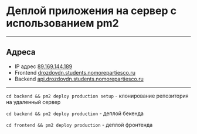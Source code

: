 # Деплой приложения на сервер с использованием pm2

---
## Адреса
 - IP адрес [89.169.144.189](http://89.169.144.189/)
 - Frontend [drozdovdn.students.nomorepartiesco.ru](https://drozdovdn.students.nomorepartiesco.ru/)
 - Backend [api.drozdovdn.students.nomorepartiesco.ru](https://api.drozdovdn.students.nomorepartiesco.ru)
---


`cd backend && pm2 deploy production setup` - клонирование репозитория на удаленный сервер

`cd backend && pm2 deploy production` - деплой бекенда

`cd frontend && pm2 deploy production` - деплой фронтенда
